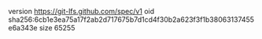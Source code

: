 version https://git-lfs.github.com/spec/v1
oid sha256:6cb1e3ea75a17f2ab2d717675b7d1cd4f30b2a623f3f1b38063137455e6a343e
size 65255

